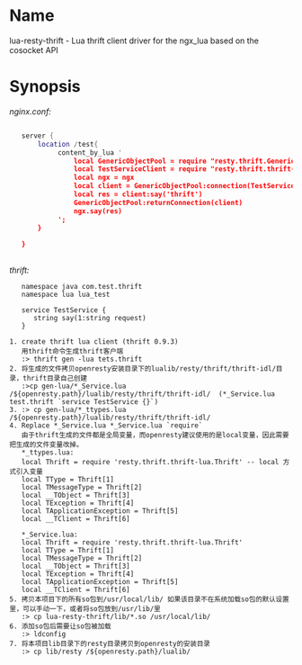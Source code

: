 Name
===
lua-resty-thrift - Lua thrift client driver for the ngx_lua based on the cosocket API

Synopsis
===

*nginx.conf:*  
```lua

   server {
       location /test{
            content_by_lua '
                local GenericObjectPool = require "resty.thrift.GenericObjectPool"
                local TestServiceClient = require "resty.thrift.thrift-idl.lua_test_TestService"
                local ngx = ngx
                local client = GenericObjectPool:connection(TestServiceClient,'127.0.0.1',9090)
                local res = client:say('thrift')
                GenericObjectPool:returnConnection(client)
                ngx.say(res)
            ';
       }
   
   }
   
```

*thrift:*
```thrift
   namespace java com.test.thrift
   namespace lua lua_test

   service TestService {
      string say(1:string request)
   }
```

	1. create thrift lua client (thrift 0.9.3) 
	   用thrift命令生成thrift客户端
	   :> thrift gen -lua tets.thrift
	2. 将生成的文件拷贝openresty安装目录下的lualib/resty/thrift/thrift-idl/目录，thrift目录自己创建
	   :>cp gen-lua/*_Service.lua /${openresty.path}/lualib/resty/thrift/thrift-idl/  (*_Service.lua test.thrift `service TestService {}`)
	3. :> cp gen-lua/*_ttypes.lua /${openresty.path}/lualib/resty/thrift/thrift-idl/
	4. Replace *_Service.lua *_Service.lua `require`
	   由于thrift生成的文件都是全局变量，而openresty建议使用的是local变量，因此需要把生成的文件变量改掉。
	   *_ttypes.lua:
	   local Thrift = require 'resty.thrift.thrift-lua.Thrift' -- local 方式引入变量
       local TType = Thrift[1]
       local TMessageType = Thrift[2]
       local __TObject = Thrift[3]
       local TException = Thrift[4]
       local TApplicationException = Thrift[5]
       local __TClient = Thrift[6]
       
       *_Service.lua:
       local Thrift = require 'resty.thrift.thrift-lua.Thrift'
       local TType = Thrift[1]
       local TMessageType = Thrift[2]
       local __TObject = Thrift[3]
       local TException = Thrift[4]
       local TApplicationException = Thrift[5]
       local __TClient = Thrift[6]
	5. 拷贝本项目下的所有so包到/usr/local/lib/ 如果该目录不在系统加载so包的默认设置里，可以手动一下，或者将so包放到/usr/lib/里
	   :> cp lua-resty-thrift/lib/*.so /usr/local/lib/
	6. 添加so包后需要让so包被加载
	   :> ldconfig
	7. 将本项目lib目录下的resty目录拷贝到openresty的安装目录
	   :> cp lib/resty /${openresty.path}/lualib/
	
       

